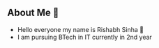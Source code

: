 ## About Me :wave:

- Hello everyone my name is Rishabh Sinha :wave:
- I am pursuing BTech in IT currently in 2nd year
